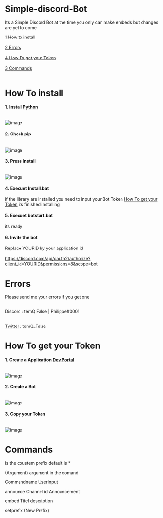 # Simple-discord-Bot

Its a Simple Discord Bot at the time you only can make embeds but changes are yet to come

[1 How to install](https://github.com/False2p0/Simple-discord-Bot#how-to-install)<br></br>
[2 Errors](https://github.com/False2p0/Simple-discord-Bot#errors)<br></br>
[4 How To get your Token](https://github.com/False2p0/Simple-discord-Bot#how-to-get-your-token)<br></br>
[3 Commands](https://github.com/False2p0/Simple-discord-Bot#commands)<br></br>


# How To install 

#### 1. Install [Python](https://www.python.org/downloads/) <br></br>
![image](https://cdn.discordapp.com/attachments/792392121641730078/792392180085948416/1.PNG)
#### 2. Check pip <br></br>
![image](https://cdn.discordapp.com/attachments/792392121641730078/792392180651261962/2.PNG)
#### 3. Press Install<br></br>
![image](https://cdn.discordapp.com/attachments/792392121641730078/792392181398241320/3.PNG)

#### 4. Execuet Install.bat
  if the library are installed you need to input your Bot Token 
  [How To get your Token](https://github.com/False2p0/Simple-discord-Bot#how-to-get-your-token)
  its finished installing
  
#### 5. Execuet botstart.bat
  its ready 

#### 6. Invite the bot
  Replace YOURID by your application id<br></br>
  https://discord.com/api/oauth2/authorize?client_id=YOURID&permissions=8&scope=bot

# Errors

Please send me your errors if you get one <br></br>

Discord : temQ False | Philippe#0001 <br></br>

[Twitter](https://twitter.com/temQ_False) : temQ_False

# How To get your Token
#### 1. Create a Application [Dev Portal](https://discord.com/developers/applications) <br></br>
![image](https://cdn.discordapp.com/attachments/792392121641730078/792397549906558986/4.PNG)
#### 2. Create a Bot <br></br>
![image](https://media.discordapp.net/attachments/792392121641730078/792397551747203152/5.PNG?width=286&height=134)
#### 3. Copy your Token<br></br>
![image](https://cdn.discordapp.com/attachments/792392121641730078/792397553424400434/6.PNG)

# Commands

<prefix> is the coustem prefix default is *

(Argument) argument in the comand 

Commandname
  Userinput

<prefix>announce 
  Channel id 
  Announcement
  
<prefix>embed
  Titel
  description
  
<prefix>setprefix (New Prefix) 
